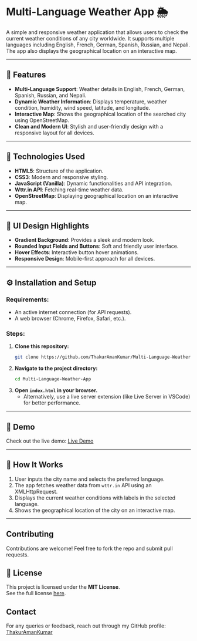 # Multi-Language Weather App 🌦️

A simple and responsive weather application that allows users to check the current weather conditions of any city worldwide. It supports multiple languages including English, French, German, Spanish, Russian, and Nepali. The app also displays the geographical location on an interactive map.

---

## 🌟 Features
- **Multi-Language Support**: Weather details in English, French, German, Spanish, Russian, and Nepali.
- **Dynamic Weather Information**: Displays temperature, weather condition, humidity, wind speed, latitude, and longitude.
- **Interactive Map**: Shows the geographical location of the searched city using OpenStreetMap.
- **Clean and Modern UI**: Stylish and user-friendly design with a responsive layout for all devices.

---

## 🔧 Technologies Used
- **HTML5**: Structure of the application.
- **CSS3**: Modern and responsive styling.
- **JavaScript (Vanilla)**: Dynamic functionalities and API integration.
- **Wttr.in API**: Fetching real-time weather data.
- **OpenStreetMap**: Displaying geographical location on an interactive map.

---

## 🎨 UI Design Highlights
- **Gradient Background**: Provides a sleek and modern look.
- **Rounded Input Fields and Buttons**: Soft and friendly user interface.
- **Hover Effects**: Interactive button hover animations.
- **Responsive Design**: Mobile-first approach for all devices.

---

## ⚙️ Installation and Setup
### Requirements:
- An active internet connection (for API requests).
- A web browser (Chrome, Firefox, Safari, etc.).

### Steps:
1. **Clone this repository:**
    ```bash
    git clone https://github.com/ThakurAmanKumar/Multi-Language-Weather-App.git
    ```
2. **Navigate to the project directory:**
    ```bash
    cd Multi-Language-Weather-App
    ```
3. **Open `index.html` in your browser.**  
   - Alternatively, use a live server extension (like Live Server in VSCode) for better performance.

---
## 🚀 Demo

Check out the live demo: [Live Demo](https://weather-app-steel-three-38.vercel.app)

---

## 📜 How It Works
1. User inputs the city name and selects the preferred language.
2. The app fetches weather data from `wttr.in` API using an XMLHttpRequest.
3. Displays the current weather conditions with labels in the selected language.
4. Shows the geographical location of the city on an interactive map.

---

## Contributing
Contributions are welcome! Feel free to fork the repo and submit pull requests.

## 📜 License
This project is licensed under the **MIT License**.  
See the full license [here](https://github.com/ThakurAmanKumar/License/blob/main/LICENSE).


## Contact
For any queries or feedback, reach out through my GitHub profile: [ThakurAmanKumar](https://github.com/ThakurAmanKumar)
